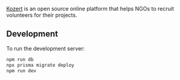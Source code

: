 [Kozert](https://kozert.org) is an open source online platform that helps NGOs to recruit volunteers for their projects.

## Development

To run the development server:

```bash
npm run db
npx prisma migrate deploy
npm run dev
```
